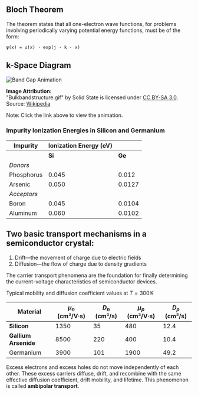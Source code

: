 ## Bloch Theorem

The theorem states that all one-electron wave functions, for problems involving periodically varying potential energy functions, must be of the form:  

`ψ(x) = u(x) · exp(j · k · x)`

## k-Space Diagram
![Band Gap Animation](https://upload.wikimedia.org/wikipedia/commons/d/d2/Bulkbandstructure.gif)

**Image Attribution:**  
"Bulkbandstructure.gif" by Solid State is licensed under [CC BY-SA 3.0](https://creativecommons.org/licenses/by-sa/3.0/).  
Source: [Wikipedia](https://en.wikipedia.org/wiki/File:Bulkbandstructure.gif)

Note: Click the link above to view the animation.

### Impurity Ionization Energies in Silicon and Germanium

| **Impurity**   | **Ionization Energy (eV)** |            |  
|----------------|----------------------------|------------|  
|                | **Si**                     | **Ge**     |  
| *Donors*       |                            |            |  
| Phosphorus     | 0.045                      | 0.012      |  
| Arsenic        | 0.050                      | 0.0127     |  
| *Acceptors*    |                            |            |  
| Boron          | 0.045                      | 0.0104     |  
| Aluminum       | 0.060                      | 0.0102     |


## Two basic transport mechanisms in a semiconductor crystal:
1. Drift—the movement of charge due to electric fields  
2. Diffusion—the flow of charge due to density gradients

The carrier transport phenomena are the foundation for finally determining the current–voltage characteristics of semiconductor devices.

Typical mobility and diffusion coefficient values at $T = 300 \, \text{K}$  

| **Material**         | $\mu_n$ (cm²/V·s) | $D_n$ (cm²/s) | $\mu_p$ (cm²/V·s) | $D_p$ (cm²/s) |
|----------------------|-------------------|---------------|-------------------|---------------|
| **Silicon**          | 1350              | 35            | 480               | 12.4          |
| **Gallium Arsenide** | 8500              | 220           | 400               | 10.4          |
| Germanium            | 3900              | 101           | 1900              | 49.2          |



Excess electrons and excess holes do not move independently of each other.
These excess carriers diffuse, drift, and recombine with the same effective diffusion coefficient, drift mobility, and lifetime. 
This phenomenon is called **ambipolar transport**.

